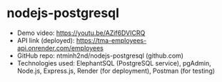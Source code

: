 # nodejs-postgresql
 
- Demo video: https://youtu.be/AZif6DVICRQ
- API link (deployed): https://tma-employees-api.onrender.com/employees
- GitHub repo: ntminh2nd/nodejs-postgresql (github.com)
- Technologies used: ElephantSQL (PostgreSQL service), pgAdmin, Node.js, Express.js, Render (for deployment), Postman (for testing)

